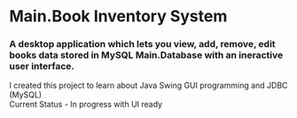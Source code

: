 # Main.Book Inventory System

### A desktop application which lets you view, add, remove, edit books data stored in MySQL Main.Database with an ineractive user interface.

I created this project to learn about Java Swing GUI programming and JDBC (MySQL) <br>
Current Status - In progress with UI ready
